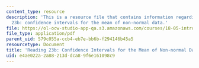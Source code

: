 ```yaml
---
content_type: resource
description: 'This is a resource file that contains information regarding reading
  23b: confidence intervals for the mean of non-normal data.'
file: https://ol-ocw-studio-app-qa.s3.amazonaws.com/courses/18-05-introduction-to-probability-and-statistics-spring-2014/e4ae022a2a88213ddca89f6e161098c9_MIT18_05S14_Reading23b.pdf
file_type: application/pdf
parent_uid: 579c055a-ccb4-eb7e-bb6b-f294146b45a5
resourcetype: Document
title: 'Reading 23b: Confidence Intervals for the Mean of Non-normal Data'
uid: e4ae022a-2a88-213d-dca8-9f6e161098c9
---
```

